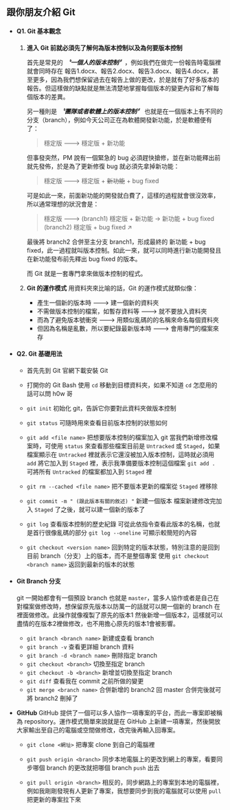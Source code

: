 ## 跟你朋友介紹 Git
- #### Q1. Git 基本觀念
    1. **進入 Git 前就必須先了解何為版本控制以及為何要版本控制**
    
        首先是常見的 ***〝一個人的版本控制〞***，例如我們在做完一份報告時電腦裡就會同時存在 報告1.docx、報告2.docx、報告3.docx、報告4.docx，甚至更多，因為我們想保留過去在報告上做的更改，於是就有了好多版本的報告。但這樣做的缺點就是無法清楚地掌握每個版本的變更內容和了解每個版本的差異。
    
        另一種則是 ***〝團隊或者軟體上的版本控制〞*** 也就是在一個版本上有不同的分支（branch），例如今天公司正在為軟體開發新功能，於是軟體便有了：
        > 穩定版 ---> 穩定版 + 新功能 

        但事發突然，PM 說有一個緊急的 bug 必須趕快搶修，並在新功能釋出前就先發佈，於是為了更新修復 bug 就必須先拿掉新功能：
        > 穩定版 ---> 穩定版 + ~~新功能~~ + bug fixed
        
        可是如此一來，前面新功能的開發就白費了，這樣的過程就會很沒效率，所以通常理想的狀況會是：
        > 穩定版 --->
        > (branch1) 穩定版 + 新功能 → 新功能 + bug fixed
        >  (branch2) 穩定版 + bug fixed ↗ 
        >  
         最後將 branch2 合併至主分支 branch1，形成最終的 新功能 + bug fixed，此一過程就叫版本控制。如此一來，就可以同時進行新功能開發且在新功能發布前先釋出 bug fixed 的版本。
         
         而 Git 就是一套專門拿來做版本控制的程式。 
    2. **Git 的運作模式**
    用資料夾來比喻的話，Git 的運作模式就類似像：
        - 產生一個新的版本時 ---> 建一個新的資料夾
        - 不需做版本控制的檔案，如暫存資料等 ---> 就不要放入資料夾
        - 而為了避免版本號衝突 ---> 用類似亂碼的的名稱來命名每個資料夾
        - 但因為名稱是亂數，所以要紀錄最新版本時 ---> 會用專門的檔案來存

- #### Q2. Git 基礎用法
    * 首先先到 Git 官網下載安裝 Git
    
    * 打開你的 Git Bash 使用 `cd` 移動到目標資料夾，如果不知道 `cd` 怎麼用的話可以問 h0w 哥 
    * `git init` 初始化 git，告訴它你要對此資料夾做版本控制
    * `git status` 可隨時用來查看目前版本控制的狀態如何
    * `git add <file name>` 把想要版本控制的檔案加入 git
    當我們新增修改檔案時，可使用 `status` 來查看那些檔案目前是 `Untracked` 或 `Staged`，如果檔案顯示在 `Untracked` 裡就表示它還沒被加入版本控制，這時就必須用 `add` 將它加入到 `Staged` 裡，表示我準備要版本控制這個檔案
    `git add .` 可將所有 `Untracked` 的檔案都加入到 `Staged` 裡
    * `git rm --cached <file name>` 把不要版本更新的檔案從 `Staged` 裡移除
    * `git commit -m " (跟此版本有關的敘述) "` 新建一個版本
    檔案新建修改完加入 `Staged` 了之後，就可以建一個新的版本了
    * `git log` 查看版本控制的歷史紀錄
    可從此依指令查看此版本的名稱，也就是首行很像亂碼的部分
    `git log --oneline` 可顯示較簡短的內容
    * `git checkout <version name>` 回到特定的版本狀態，特別注意的是回到目前 branch（分支）上的版本，而不是整個專案
    使用 `git checkout <branch name>` 返回到最新的版本的狀態
    
* #### Git Branch 分支
    git 一開始都會有一個預設 branch 也就是 `master`，當多人協作或者是自己在對檔案做修改時，想保留原先版本以防萬一的話就可以開一個新的 branch 在裡面做修改。此操作就像複製了原先的版本1 然後新增一個版本2，這樣就可以盡情的在版本2裡做修改，也不用擔心原先的版本1會被影響。
    
    - `git branch <branch name>` 新建或查看 branch
    - `git branch -v` 查看更詳細 branch 資料
    - `git branch -d <branch name>` 刪除指定 branch
    - `git checkout <branch>` 切換至指定 branch
    - `git checkout -b <branch>` 新增並切換至指定 branch
    - `git diff` 查看我在 commit 之前所做的變更
    - `git merge <branch name>` 合併新增的 branch2 回 master
    合併完後就可將 branch2 刪掉了

* **GitHub**
GitHub 提供了一個可以多人協作一項專案的平台，而此一專案即被稱為 repository。運作模式簡單來說就是在 GitHub 上新建一項專案，然後開放大家輸出至自己的電腦或空間做修改，改完後再輸入回專案。
    * `git clone <網址>` 把專案 clone 到自己的電腦裡
    
    * `git push origin <branch>` 同步本地電腦上的更改到網上的專案，看要同步哪個 branch 的更改就把哪個 branch `push` 出去
    * `git pull origin <branch>` 相反的，同步網路上的專案到本地的電腦裡，例如我剛剛發現有人更新了專案，我想要同步到我的電腦就可以使用 `pull` 把更新的專案拉下來
    
